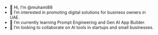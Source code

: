 - 👋 Hi, I’m @muhami88
- 👀 I’m interested in promoting digital solutions for business owners in UAE.
- 🌱 I’m currently learning Prompt Engineering and Gen AI App Builder.
- 💞️ I’m looking to collaborate on Al tools in startups and small businesses.
  

<!---
muhami88/Almail.Yasir is a ✨ special ✨ repository because its `README.md` (this file) appears on your GitHub profile.
You can click the Preview link to take a look at your changes.
--->
